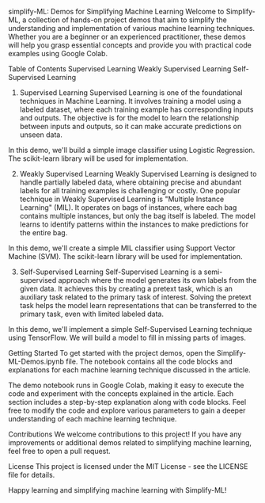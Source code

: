 simplify-ML: Demos for Simplifying Machine Learning
Welcome to Simplify-ML, a collection of hands-on project demos that aim to simplify the understanding and implementation of various machine learning techniques. Whether you are a beginner or an experienced practitioner, these demos will help you grasp essential concepts and provide you with practical code examples using Google Colab.

Table of Contents
Supervised Learning
Weakly Supervised Learning
Self-Supervised Learning
1. Supervised Learning
Supervised Learning is one of the foundational techniques in Machine Learning. It involves training a model using a labeled dataset, where each training example has corresponding inputs and outputs. The objective is for the model to learn the relationship between inputs and outputs, so it can make accurate predictions on unseen data.

In this demo, we'll build a simple image classifier using Logistic Regression. The scikit-learn library will be used for implementation.

2. Weakly Supervised Learning
Weakly Supervised Learning is designed to handle partially labeled data, where obtaining precise and abundant labels for all training examples is challenging or costly. One popular technique in Weakly Supervised Learning is "Multiple Instance Learning" (MIL). It operates on bags of instances, where each bag contains multiple instances, but only the bag itself is labeled. The model learns to identify patterns within the instances to make predictions for the entire bag.

In this demo, we'll create a simple MIL classifier using Support Vector Machine (SVM). The scikit-learn library will be used for implementation.

3. Self-Supervised Learning
Self-Supervised Learning is a semi-supervised approach where the model generates its own labels from the given data. It achieves this by creating a pretext task, which is an auxiliary task related to the primary task of interest. Solving the pretext task helps the model learn representations that can be transferred to the primary task, even with limited labeled data.

In this demo, we'll implement a simple Self-Supervised Learning technique using TensorFlow. We will build a model to fill in missing parts of images.

Getting Started
To get started with the project demos, open the Simplify-ML-Demos.ipynb file. The notebook contains all the code blocks and explanations for each machine learning technique discussed in the article.

The demo notebook runs in Google Colab, making it easy to execute the code and experiment with the concepts explained in the article. Each section includes a step-by-step explanation along with code blocks. Feel free to modify the code and explore various parameters to gain a deeper understanding of each machine learning technique.

Contributions
We welcome contributions to this project! If you have any improvements or additional demos related to simplifying machine learning, feel free to open a pull request.

License
This project is licensed under the MIT License - see the LICENSE file for details.

Happy learning and simplifying machine learning with Simplify-ML!
